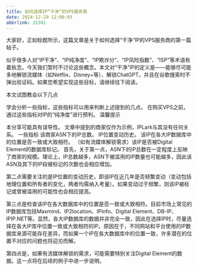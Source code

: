 ```yaml
---
title: 如何选择IP“干净”的VPS服务商
date: 2024-12-29 12:00:03
abbrlink: 31591
---
```

大家好，正如标题所示，这篇文章是关于如何选择“干净”IP的VPS服务商的第一篇帖子。

似乎很多人对“IP干净”、“IP纯净度”、“IP欺诈分”、“IP风险指数”、“ISP”等术语有着执念。今天我们暂时不讨论这些概念。本文对“干净”IP的定义是——能够尽可能多地解锁流媒体（如Netflix、Disney+等）、解锁ChatGPT，并且在谷歌搜索时不弹出验证码。如果您希望实现这些目标，请继续往下阅读。

本文试图教会以下几点

学会分析一些指标，这些指标可以用来判断上述提到的几点。
在购买VPS之前，通过这些指标对IP的“纯净度”进行预判。
温馨提示

本分享可能具有误导性。
文章中提到的商家仅作为示例，IPLark与其没有任何关系。
一些指标
该商家ASN下的IP总数。
IP位置变动历史。
该IP在各大IP数据库中的位置是否一致或大致相符。
（如有流媒体解锁需求）该IP是否被Digital Element的数据库标记。
首先，关于第一点，ASN下的IP总数在一定程度上反映了商家的规模。理论上，IP总数越多，ASN下被滥用的IP数量也可能越多，因此该ASN及其下的IP段被标记的次数也会相应增加。

第二点需要关注的是IP位置的变动历史，即该IP在近几年是否频繁变动（变动包括地理位置和所有者的变化，两者均需纳入考量）。如果变动过于频繁，则该IP被标记或曾被滥用的可能性也会相应提高。

第三点是检查该IP在各大数据库中的位置是否一致或大致相符。目前市场上常见的IP数据库包括Maxmind、IP2location、IPinfo、Digital Element、DB-IP、IPIP.NET等。显然，各大IP数据库的数据并非完全一致，因此在选择IP时，尽量选择在各大IP库中位置一致或大致相符的IP。原因在于，不同网站和平台使用的IP数据库来源可能存在差异，而如果一个IP在各大数据库中的位置一致，许多潜在的位置不对应的问题也将迎刃而解。

第四点是，如果有流媒体解锁的需求，可能需要特别关注Digital Element的数据。这一点将在后续的例子中进一步说明。
